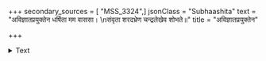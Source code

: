 +++
secondary_sources = [ "MSS_3324",]
jsonClass = "Subhaashita"
text = "अविज्ञातप्रयुक्तेन धर्षिता मम वाससा।  \nसंवृता शरदभ्रेण चन्द्रलेखेव शोभते॥"
title = "अविज्ञातप्रयुक्तेन"

+++

<details><summary>Text</summary>

अविज्ञातप्रयुक्तेन धर्षिता मम वाससा।  
संवृता शरदभ्रेण चन्द्रलेखेव शोभते॥
</details>
